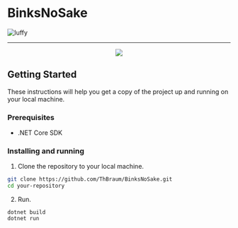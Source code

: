 # BinksNoSake

![luffy](https://github.com/ThBraum/Images-for-GitHub/assets/85642694/bd78e977-cf92-4396-90d0-f7769c65b62c)

***
<p align="center">
  <img src="[https://github.com/waldyr/Sublime-Installer/blob/master/sublime_text.png?raw=true](https://github.com/ThBraum/BinksNoSake/assets/85642694/8b2cba22-e807-4602-999c-370fae5ff8b1)"/>
</p>

## Getting Started

These instructions will help you get a copy of the project up and running on your local machine.

### Prerequisites

- .NET Core SDK


### Installing and running

1. Clone the repository to your local machine.

```bash
git clone https://github.com/ThBraum/BinksNoSake.git
cd your-repository
```


2. Run.
```console
dotnet build
dotnet run
```
